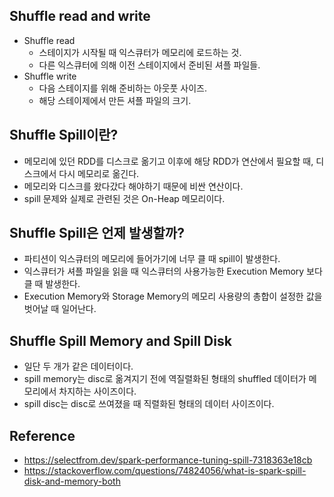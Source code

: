 ## Shuffle read and write
- Shuffle read
  - 스테이지가 시작될 때 익스큐터가 메모리에 로드하는 것.
  - 다른 익스큐터에 의해 이전 스테이지에서 준비된 셔플 파일들.
- Shuffle write
  - 다음 스테이지를 위해 준비하는 아웃풋 사이즈.
  - 해당 스테이제에서 만든 셔플 파일의 크기.

## Shuffle Spill이란?
- 메모리에 있던 RDD를 디스크로 옮기고 이후에 해당 RDD가 연산에서 필요할 때, 디스크에서 다시 메모리로 옮긴다.
- 메모리와 디스크를 왔다갔다 해야하기 때문에 비싼 연산이다.
- spill 문제와 실제로 관련된 것은 On-Heap 메모리이다.

## Shuffle Spill은 언제 발생할까?
- 파티션이 익스큐터의 메모리에 들어가기에 너무 클 때 spill이 발생한다.
- 익스큐터가 셔플 파일을 읽을 때 익스큐터의 사용가능한 Execution Memory 보다 클 때 발생한다.
- Execution Memory와 Storage Memory의 메모리 사용량의 총합이 설정한 값을 벗어날 때 일어난다.

## Shuffle Spill Memory and Spill Disk
- 일단 두 개가 같은 데이터이다.
- spill memory는 disc로 옮겨지기 전에 역질렬화된 형태의 shuffled 데이터가 메모리에서 차지하는 사이즈이다.
- spill disc는 disc로 쓰여졌을 때 직렬화된 형태의 데이터 사이즈이다.

## Reference
- https://selectfrom.dev/spark-performance-tuning-spill-7318363e18cb
- https://stackoverflow.com/questions/74824056/what-is-spark-spill-disk-and-memory-both
